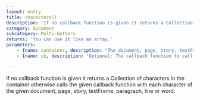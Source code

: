 ```yaml
---
layout: entry
title: characters()
description: 'If no callback function is given it returns a Collection of characters in the container otherwise calls the given callback function with each character of the given document, page, story, textFrame, paragraph, line or word.'
category: Document
subcategory: Multi-Getters
returns: 'You can use it like an array.'
parameters:
    - {name: container, description: "The document, page, story, textFrame, paragraph, line or word instance to\n                                                   iterate the characters in"}
    - {name: cb, description: 'Optional: The callback function to call with each character. When this function returns false the loop stops. Passed arguments: character, loopCount'}

---
```

If no callback function is given it returns a Collection of characters in the container otherwise calls the given callback function with each character of the given document, page, story, textFrame, paragraph, line or word.